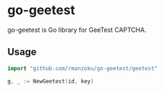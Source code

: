 # go-geetest

go-geetest is Go library for GeeTest CAPTCHA.

## Usage

```go
import "github.com/rmanzoku/go-geetest/geetest"
```

```go
g, _ := NewGeetest(id, key)
```
